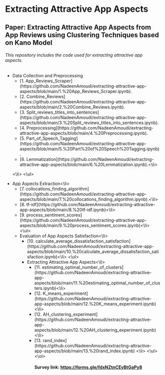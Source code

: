 # Extracting Attractive App Aspects
## Paper: Extracting Attractive App Aspects from App Reviews using Clustering Techniques based on Kano Model

###### This repository includes the code used for extracting attractive app aspects.

* Data Collection and Preprocessing
    <ul>
      <li>[1. App_Reviews_Scraper](https://github.com/NadeenAmoudi/extracting-attractive-app-aspects/blob/main/1.%20App_Reviews_Scraper.ipynb).
      <li>[2. Combine_Reviews](https://github.com/NadeenAmoudi/extracting-attractive-app-aspects/blob/main/2.%20Combine_Reviews.ipynb).
      <li>[3. Split_reviews_titles_into_sentences](https://github.com/NadeenAmoudi/extracting-attractive-app-aspects/blob/main/3.%20Split_reviews_titles_into_sentences.ipynb).
      <li>[4. Preprocessing](https://github.com/NadeenAmoudi/extracting-attractive-app-aspects/blob/main/4.%20Preprocessing.ipynb).
      <li>[5. Part_of_Speech_Tagging](https://github.com/NadeenAmoudi/extracting-attractive-app-aspects/blob/main/5.%20Part%20of%20Speech%20Tagging.ipynb).
      <li>[6. Lemmatization](https://github.com/NadeenAmoudi/extracting-attractive-app-aspects/blob/main/6.%20Lemmatization.ipynb).<\li>   
<\li> 
    <\ul>
  <li>App Aspects Extraction<\li>
   <ul>
      <li>[7. collocations_finding_algorithm](https://github.com/NadeenAmoudi/extracting-attractive-app-aspects/blob/main/7.%20collocations_finding_algorithm.ipynb).<\li>
      <li>[8. tf-idf](https://github.com/NadeenAmoudi/extracting-attractive-app-aspects/blob/main/8.%20tf-idf.ipynb)<\li>
      <li>[9. process_sentiment_scores](https://github.com/NadeenAmoudi/extracting-attractive-app-aspects/blob/main/9.%20process_sentiment_scores.ipynb)<\li>
   <\ul>
  <li>Evaluation of App Aspects Satisfaction<\li>
    <ul>
      <li>[10. calculate_average_dissatisfaction_satisfaction](https://github.com/NadeenAmoudi/extracting-attractive-app-aspects/blob/main/10.%20calculate_average_dissatisfaction_satisfaction.ipynb)<\li>
    <\ul>
  <li>Extracting Attractive App Aspects<\li>
    <ul>
      <li>[11. estimating_optimal_number_of_clusters](https://github.com/NadeenAmoudi/extracting-attractive-app-aspects/blob/main/11.%20estimating_optimal_number_of_clusters.ipynb)<\li>
      <li>[12. K_means_experiment](https://github.com/NadeenAmoudi/extracting-attractive-app-aspects/blob/main/12.%20K_means_experiment.ipynb)<\li> 
      <li>[12. AH_clustering_experiment](https://github.com/NadeenAmoudi/extracting-attractive-app-aspects/blob/main/12.%20AH_clustering_experiment.ipynb)<\li>
      <li>[13. rand_index](https://github.com/NadeenAmoudi/extracting-attractive-app-aspects/blob/main/13.%20rand_index.ipynb) <\li>
    <\ul>
<\ol>

#### Survey link: https://forms.gle/fdxNZtnCEvBtGaPy8 
